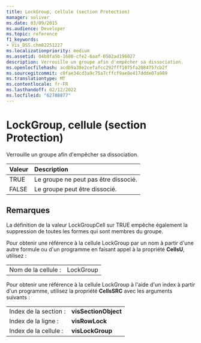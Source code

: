 ```yaml
---
title: LockGroup, cellule (section Protection)
manager: soliver
ms.date: 03/09/2015
ms.audience: Developer
ms.topic: reference
f1_keywords:
- Vis_DSS.chm82251227
ms.localizationpriority: medium
ms.assetid: 04b0fa5b-1680-cfe2-6aaf-0502ad196027
description: Verrouille un groupe afin d'empêcher sa dissociation.
ms.openlocfilehash: acdb9a38e2cefafcc292fff1075fa2084757cb2f
ms.sourcegitcommit: c0fae34cd3a9c75a7cffcf9ae8e417ddde07a989
ms.translationtype: MT
ms.contentlocale: fr-FR
ms.lasthandoff: 02/12/2022
ms.locfileid: "62788877"
---
```

# <a name="lockgroup-cell-protection-section"></a>LockGroup, cellule (section Protection)

Verrouille un groupe afin d'empêcher sa dissociation.
  
|**Valeur**|**Description**|
|:-----|:-----|
|TRUE  <br/> |Le groupe ne peut pas être dissocié. |
|FALSE  <br/> |Le groupe peut être dissocié. |
   
## <a name="remarks"></a>Remarques

La définition de la valeur LockGroupCell sur TRUE empêche également la suppression de toutes les formes qui sont membres du groupe.
  
Pour obtenir une référence à la cellule LockGroup par un nom à partir d'une autre formule ou d'un programme en faisant appel à la propriété **CellsU**, utilisez : 
  
|||
|:-----|:-----|
|Nom de la cellule :  <br/> |LockGroup  <br/> |
   
Pour obtenir une référence à la cellule LockGroup à l'aide d'un index à partir d'un programme, utilisez la propriété **CellsSRC** avec les arguments suivants : 
  
|||
|:-----|:-----|
|Index de la section :  <br/> |**visSectionObject** <br/> |
|Index de la ligne :  <br/> |**visRowLock** <br/> |
|Index de la cellule :  <br/> |**visLockGroup** <br/> |
   

